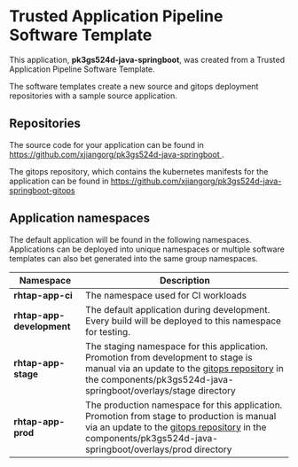 # Trusted Application Pipeline Software Template

This application, **pk3gs524d-java-springboot**, was created from a Trusted Application Pipeline Software Template.

The software templates create a new source and gitops deployment repositories with a sample source application. 

## Repositories

The source code for your application can be found in [https://github.com/xjiangorg/pk3gs524d-java-springboot ](https://github.com/xjiangorg/pk3gs524d-java-springboot ).
 
The gitops repository, which contains the kubernetes manifests for the application can be found in 
[https://github.com/xjiangorg/pk3gs524d-java-springboot-gitops ](https://github.com/xjiangorg/pk3gs524d-java-springboot-gitops ) 

## Application namespaces 

The default application will be found in the following namespaces. Applications can be deployed into unique namespaces or multiple software templates can also bet generated into the same group namespaces.  

|  Namespace   |  Description   |  
| -------- | -------- |
| **rhtap-app-ci** | The namespace used for CI workloads |
| **rhtap-app-development** | The default application during development. Every build will be deployed to this namespace for testing. |
| **rhtap-app-stage** | The staging namespace for this application. Promotion from development to stage is manual via an update to the [gitops repository](https://github.com/xjiangorg/pk3gs524d-java-springboot-gitops ) in the components/pk3gs524d-java-springboot/overlays/stage directory |
| **rhtap-app-prod** | The production namespace for this application. Promotion from stage to production is manual via an update to the [gitops repository](https://github.com/xjiangorg/pk3gs524d-java-springboot-gitops ) in the components/pk3gs524d-java-springboot/overlays/prod directory |